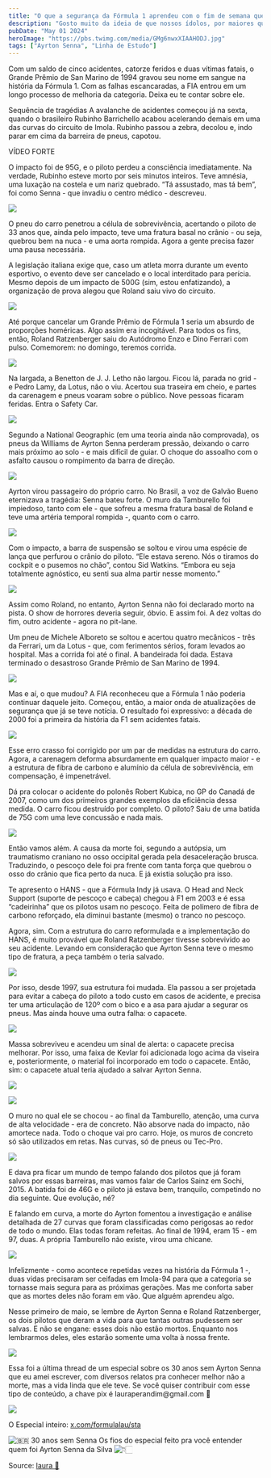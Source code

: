```yaml
---
title: "O que a segurança da Fórmula 1 aprendeu com o fim de semana que matou Ayrton Senna"
description: "Gosto muito da ideia de que nossos ídolos, por maiores que sejam, também têm suas próprias inspirações. "
pubDate: "May 01 2024"
heroImage: "https://pbs.twimg.com/media/GMg6nwxXIAAHODJ.jpg"
tags: ["Ayrton Senna", "Linha de Estudo"]
---
```

 

Com um saldo de cinco acidentes, catorze feridos e duas vítimas fatais, o Grande Prêmio de San Marino de 1994 gravou seu nome em sangue na história da Fórmula 1. Com as falhas escancaradas, a FIA entrou em um longo processo de melhoria da categoria. Deixa eu te contar sobre ele.

Sequência de tragédias A avalanche de acidentes começou já na sexta, quando o brasileiro Rubinho Barrichello acabou acelerando demais em uma das curvas do circuito de Imola. Rubinho passou a zebra, decolou e, indo parar em cima da barreira de pneus, capotou. 

 VÍDEO FORTE

O impacto foi de 95G, e o piloto perdeu a consciência imediatamente. Na verdade, Rubinho esteve morto por seis minutos inteiros. Teve amnésia, uma luxação na costela e um nariz quebrado. “Tá assustado, mas tá bem”, foi como Senna - que invadiu o centro médico - descreveu.



[![](https://pbs.twimg.com/media/GMg6nwxXIAAHODJ.jpg)](https://pbs.twimg.com/media/GMg6nwxXIAAHODJ?format=jpg\&name=4096x4096)

O pneu do carro penetrou a célula de sobrevivência, acertando o piloto de 33 anos que, ainda pelo impacto, teve uma fratura basal no crânio - ou seja, quebrou bem na nuca - e uma aorta rompida. Agora a gente precisa fazer uma pausa necessária.

A legislação italiana exige que, caso um atleta morra durante um evento esportivo, o evento deve ser cancelado e o local interditado para perícia. Mesmo depois de um impacto de 500G (sim, estou enfatizando), a organização de prova alegou que Roland saiu vivo do circuito.

[![](https://pbs.twimg.com/media/GMg7DuMWsAAQntu.png)](https://pbs.twimg.com/media/GMg7DuMWsAAQntu?format=png\&name=4096x4096)

Até porque cancelar um Grande Prêmio de Fórmula 1 seria um absurdo de proporções homéricas. Algo assim era incogitável. Para todos os fins, então, Roland Ratzenberger saiu do Autódromo Enzo e Dino Ferrari com pulso. Comemorem: no domingo, teremos corrida.

[![](https://pbs.twimg.com/media/GMg7LgPWEAALARk.jpg)](https://pbs.twimg.com/media/GMg7LgPWEAALARk?format=jpg\&name=4096x4096)

Na largada, a Benetton de J. J. Letho não largou. Ficou lá, parada no grid - e Pedro Lamy, da Lotus, não o viu. Acertou sua traseira em cheio, e partes da carenagem e pneus voaram sobre o público. Nove pessoas ficaram feridas. Entra o Safety Car.

[![](https://pbs.twimg.com/media/GMg70nBWUAA4OaT.png)](https://pbs.twimg.com/media/GMg70nBWUAA4OaT?format=png\&name=4096x4096)

Segundo a National Geographic (em uma teoria ainda não comprovada), os pneus da Williams de Ayrton Senna perderam pressão, deixando o carro mais próximo ao solo - e mais difícil de guiar. O choque do assoalho com o asfalto causou o rompimento da barra de direção.

[![](https://pbs.twimg.com/media/GMg8EfwWAAAOmXM.jpg)](https://pbs.twimg.com/media/GMg8EfwWAAAOmXM?format=jpg\&name=4096x4096)

Ayrton virou passageiro do próprio carro. No Brasil, a voz de Galvão Bueno eternizava a tragédia: Senna bateu forte. O muro da Tamburello foi impiedoso, tanto com ele - que sofreu a mesma fratura basal de Roland e teve uma artéria temporal rompida -, quanto com o carro.

[![](https://pbs.twimg.com/media/GMg8YvHW8AAUuiG.jpg)](https://pbs.twimg.com/media/GMg8YvHW8AAUuiG?format=jpg\&name=4096x4096)

Com o impacto, a barra de suspensão se soltou e virou uma espécie de lança que perfurou o crânio do piloto. “Ele estava sereno. Nós o tiramos do cockpit e o pusemos no chão”, contou Sid Watkins. “Embora eu seja totalmente agnóstico, eu senti sua alma partir nesse momento.”

[![](https://pbs.twimg.com/media/GMg8Q4tWwAAyyDH.jpg)](https://pbs.twimg.com/media/GMg8Q4tWwAAyyDH?format=jpg\&name=4096x4096)

Assim como Roland, no entanto, Ayrton Senna não foi declarado morto na pista. O show de horrores deveria seguir, óbvio. E assim foi. A dez voltas do fim, outro acidente - agora no pit-lane.

Um pneu de Michele Alboreto se soltou e acertou quatro mecânicos - três da Ferrari, um da Lotus - que, com ferimentos sérios, foram levados ao hospital. Mas a corrida foi até o final. A bandeirada foi dada. Estava terminado o desastroso Grande Prêmio de San Marino de 1994.

[![](https://pbs.twimg.com/media/GMg8wo7XwAAgNFy.png)](https://pbs.twimg.com/media/GMg8wo7XwAAgNFy?format=png\&name=4096x4096)

Mas e aí, o que mudou? A FIA reconheceu que a Fórmula 1 não poderia continuar daquele jeito. Começou, então, a maior onda de atualizações de segurança que já se teve notícia. O resultado foi expressivo: a década de 2000 foi a primeira da história da F1 sem acidentes fatais.


[![](https://pbs.twimg.com/media/GMg9fkEWoAASvBa.png)](https://pbs.twimg.com/media/GMg9fkEWoAASvBa?format=png\&name=4096x4096)

Esse erro crasso foi corrigido por um par de medidas na estrutura do carro. Agora, a carenagem deforma absurdamente em qualquer impacto maior - e a estrutura de fibra de carbono e alumínio da célula de sobrevivência, em compensação, é impenetrável.

Dá pra colocar o acidente do polonês Robert Kubica, no GP do Canadá de 2007, como um dos primeiros grandes exemplos da eficiência dessa medida. O carro ficou destruído por completo. O piloto? Saiu de uma batida de 75G com uma leve concussão e nada mais.



[![](https://pbs.twimg.com/media/GMhAMDZXMAAj37s.jpg)](https://pbs.twimg.com/media/GMhAMDZXMAAj37s?format=jpg\&name=4096x4096)

Então vamos além. A causa da morte foi, segundo a autópsia, um traumatismo craniano no osso occipital gerada pela desaceleração brusca. Traduzindo, o pescoço dele foi pra frente com tanta força que quebrou o osso do crânio que fica perto da nuca. E já existia solução pra isso.

Te apresento o HANS - que a Fórmula Indy já usava. O Head and Neck Support (suporte de pescoço e cabeça) chegou à F1 em 2003 e é essa “cadeirinha” que os pilotos usam no pescoço. Feita de polímero de fibra de carbono reforçado, ela diminui bastante (mesmo) o tranco no pescoço.

Agora, sim. Com a estrutura do carro reformulada e a implementação do HANS, é muito provável que Roland Ratzenberger tivesse sobrevivido ao seu acidente. Levando em consideração que Ayrton Senna teve o mesmo tipo de fratura, a peça também o teria salvado.

[![](https://pbs.twimg.com/media/GMhBBtVW4AAQdo6.jpg)](https://pbs.twimg.com/media/GMhBBtVW4AAQdo6?format=jpg\&name=4096x4096)

Por isso, desde 1997, sua estrutura foi mudada. Ela passou a ser projetada para evitar a cabeça do piloto a todo custo em casos de acidente, e precisa ter uma articulação de 120º com o bico e a asa para ajudar a segurar os pneus. Mas ainda houve uma outra falha: o capacete.

[![](https://pbs.twimg.com/media/GMhCDHIXUAEB-Xi.jpg)](https://pbs.twimg.com/media/GMhCDHIXUAEB-Xi?format=jpg\&name=4096x4096)


Massa sobreviveu e acendeu um sinal de alerta: o capacete precisa melhorar. Por isso, uma faixa de Kevlar foi adicionada logo acima da viseira e, posteriormente, o material foi incorporado em todo o capacete. Então, sim: o capacete atual teria ajudado a salvar Ayrton Senna.

[![](https://pbs.twimg.com/media/GMhKC0tWoAEdK96.jpg)](https://pbs.twimg.com/media/GMhKC0tWoAEdK96?format=jpg\&name=4096x4096)


[![](https://pbs.twimg.com/media/GMhKMd2WAAAMZSU.jpg)](https://pbs.twimg.com/media/GMhKMd2WAAAMZSU?format=jpg\&name=4096x4096)

O muro no qual ele se chocou - ao final da Tamburello, atenção, uma curva de alta velocidade - era de concreto. Não absorve nada do impacto, não amortece nada. Todo o choque vai pro carro. Hoje, os muros de concreto só são utilizados em retas. Nas curvas, só de pneus ou Tec-Pro.

[![](https://pbs.twimg.com/media/GMhKR_mXAAEqH44.png)](https://pbs.twimg.com/media/GMhKR_mXAAEqH44?format=png\&name=4096x4096)

E dava pra ficar um mundo de tempo falando dos pilotos que já foram salvos por essas barreiras, mas vamos falar de Carlos Sainz em Sochi, 2015. A batida foi de 46G e o piloto já estava bem, tranquilo, competindo no dia seguinte. Que evolução, né?

E falando em curva, a morte do Ayrton fomentou a investigação e análise detalhada de 27 curvas que foram classificadas como perigosas ao redor de todo o mundo. Elas todas foram refeitas. Ao final de 1994, eram 15 - em 97, duas. A própria Tamburello não existe, virou uma chicane.

[![](https://pbs.twimg.com/media/GMhKgjkWsAAG5PW.png)](https://pbs.twimg.com/media/GMhKgjkWsAAG5PW?format=png\&name=4096x4096)

Infelizmente - como acontece repetidas vezes na história da Fórmula 1 -, duas vidas precisaram ser ceifadas em Imola-94 para que a categoria se tornasse mais segura para as próximas gerações. Mas me conforta saber que as mortes deles não foram em vão. Que alguém aprendeu algo.

Nesse primeiro de maio, se lembre de Ayrton Senna e Roland Ratzenberger, os dois pilotos que deram a vida para que tantas outras pudessem ser salvas. E não se engane: esses dois não estão mortos. Enquanto nos lembrarmos deles, eles estarão somente uma volta à nossa frente.

[![](https://pbs.twimg.com/media/GMhKpfXWAAABnLE.jpg)](https://pbs.twimg.com/media/GMhKpfXWAAABnLE?format=jpg\&name=4096x4096)

Essa foi a última thread de um especial sobre os 30 anos sem Ayrton Senna que eu amei escrever, com diversos relatos pra conhecer melhor não a morte, mas a vida linda que ele teve. Se você quiser contribuir com esse tipo de conteúdo, a chave pix é lauraperandim\@gmail.com 🩷

[![](https://pbs.twimg.com/media/GMhLFe4WUAA76-M.jpg)](https://pbs.twimg.com/media/GMhLFe4WUAA76-M?format=jpg\&name=4096x4096)

O Especial inteiro: [x.com/formulalau/sta](https://x.com/formulalau/status/1779175923692064770)


![🇧🇷](https://abs.twimg.com/emoji/v2/svg/1f1e7-1f1f7.svg) 30 anos sem Senna Os fios do especial feito pra você entender quem foi Ayrton Senna da Silva ![👇🏻](https://abs.twimg.com/emoji/v2/svg/1f447-1f3fb.svg)

Source: [laura 🏁](https://twitter-thread.com/t/1785758325298061750)
